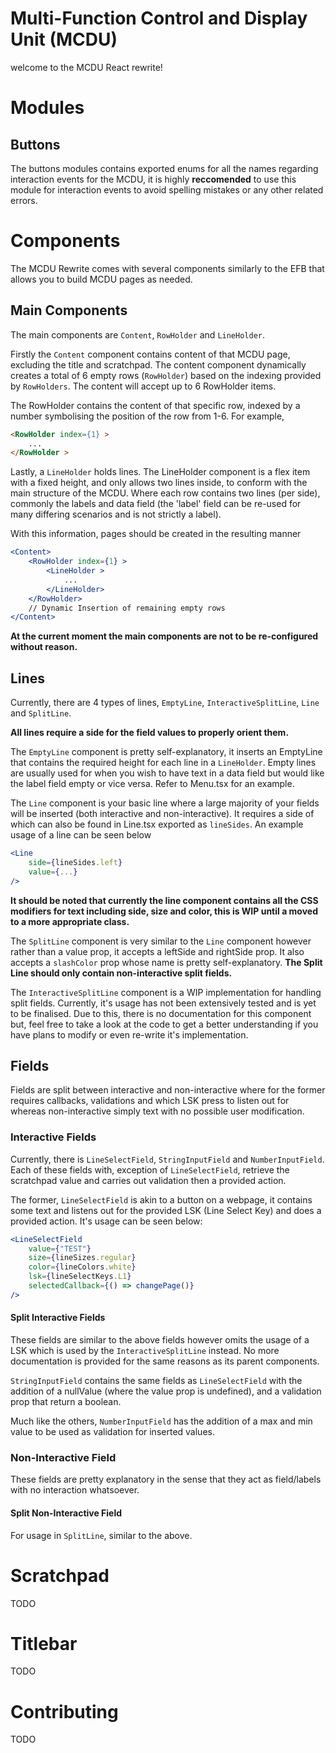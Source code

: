 # Multi-Function Control and Display Unit (MCDU)
welcome to the MCDU React rewrite!

# Modules

## Buttons
The buttons modules contains exported enums for all the names regarding interaction events for the MCDU, it is highly
**reccomended** to use this module for interaction events to avoid spelling mistakes or any other related errors.

# Components
The MCDU Rewrite comes with several components similarly to the EFB that allows you
to build MCDU pages as needed.

## Main Components
The main components are `Content`, `RowHolder` and `LineHolder`. 

Firstly the `Content` component contains content of that MCDU page, excluding the title and scratchpad.
The content component dynamically creates a total of 6 empty rows (`RowHolder`) based on the indexing provided by 
`RowHolders`. The content 
will accept up to 6 RowHolder items.

The RowHolder contains the content of that specific row, indexed by a number symbolising the position of the row from 1-6.
For example,
```html
<RowHolder index={1} >
    ...
</RowHolder >
```

Lastly, a `LineHolder` holds lines. The LineHolder component is a flex item with a fixed height, and only allows two lines
inside, to conform with the main structure of the MCDU. Where each row contains two lines (per side), commonly the 
labels and data field (the 'label' field can be re-used for many differing scenarios and is not strictly a label).

With this information, pages should be created in the resulting manner
```jsx
<Content>
    <RowHolder index={1} >
        <LineHolder >
            ...
        </LineHolder>
    </RowHolder>
    // Dynamic Insertion of remaining empty rows
</Content>
```

**At the current moment the main components are not to be re-configured without reason.**

## Lines
Currently, there are 4 types of lines, `EmptyLine`, `InteractiveSplitLine`, `Line` and `SplitLine`. 

**All lines require a side for the field values to properly orient them.**

The `EmptyLine` component is pretty self-explanatory, it inserts an EmptyLine that contains the required height for each
line in a `LineHolder`. Empty lines are usually used for when you wish to have text in a data field but would like the 
label field empty or vice versa. Refer to Menu.tsx for an example.

The `Line` component is your basic line where a large majority of your fields will be inserted (both interactive and
non-interactive). It requires a side of which can also be found in Line.tsx exported as `lineSides`. An example usage of
a line can be seen below 
```jsx
<Line 
    side={lineSides.left} 
    value={...} 
/> 
```

**It should be noted that currently the line component contains all the CSS modifiers for text including side, size and
color, this is WIP until a moved to a more appropriate class.**

The `SplitLine` component is very similar to the `Line` component however rather than a value prop, it accepts a 
leftSide and rightSide prop. It also accepts a `slashColor` prop whose name is pretty self-explanatory. **The Split Line
should only contain non-interactive split fields.**

The `InteractiveSplitLine` component is a WIP implementation for handling split fields. Currently, it's usage has not been
extensively tested and is yet to be finalised. Due to this, there is no documentation for this component but, feel free
to take a look at the code to get a better understanding if you have plans to modify or even re-write it's implementation.

## Fields
Fields are split between interactive and non-interactive where for the former requires callbacks, validations and which
LSK press to listen out for whereas non-interactive simply text with no possible user modification.

### Interactive Fields
Currently, there is `LineSelectField`, `StringInputField` and `NumberInputField`. Each of these fields with, exception of
`LineSelectField`, retrieve the scratchpad value and carries out validation then a provided action.

The former, `LineSelectField` is akin to a button on a webpage, it contains some text and listens out for the provided
LSK (Line Select Key) and does a provided action. It's usage can be seen below:
```jsx
<LineSelectField 
    value={"TEST"}
    size={lineSizes.regular} 
    color={lineColors.white} 
    lsk={lineSelectKeys.L1} 
    selectedCallback={() => changePage()}
/> 
```

#### Split Interactive Fields
These fields are similar to the above fields however omits the usage of a LSK which is used by the `InteractiveSplitLine`
instead. No more documentation is provided for the same reasons as its parent components.

`StringInputField` contains the same fields as `LineSelectField` with the addition of a nullValue (where the value prop
is undefined), and a validation prop that return a boolean.

Much like the others, `NumberInputField` has the addition of a max and min value to be used as validation for inserted
values.

### Non-Interactive Field
These fields are pretty explanatory in the sense that they act as field/labels with no interaction whatsoever.

#### Split Non-Interactive Field
For usage in `SplitLine`, similar to the above.

# Scratchpad
TODO

# Titlebar
TODO
 

# Contributing
TODO
